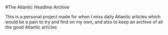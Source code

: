 #The Atlantic Headline Archive

This is a personal project made for when I miss daily Atlantic articles which would be a pain to try and find on my own, and also to keep an archive of all the good Atlantic articles
